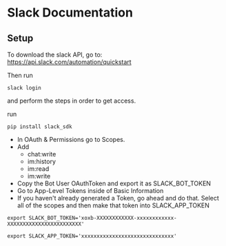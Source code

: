 # Slack Documentation

## Setup 

To download the slack API, go to:
https://api.slack.com/automation/quickstart

Then run 
```
slack login
```

and perform the steps in order to get access. 

run
```
pip install slack_sdk
```

- In OAuth & Permissions go to Scopes.
- Add
    - chat:write
    - im:history
    - im:read
    - im:write
- Copy the Bot User OAuthToken and export it as SLACK_BOT_TOKEN
- Go to App-Level Tokens inside of Basic Information
- If you haven't already generated a Token, go ahead and do that. Select all of the scopes and then make that token into SLACK_APP_TOKEN      

```
export SLACK_BOT_TOKEN='xoxb-XXXXXXXXXXXX-xxxxxxxxxxxx-XXXXXXXXXXXXXXXXXXXXXXXX'

export SLACK_APP_TOKEN='xxxxxxxxxxxxxxxxxxxxxxxxxxxxxx'
```


